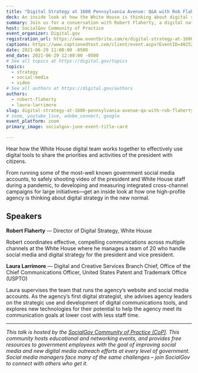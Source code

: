 ```yaml
---
title: "Digital Strategy at 1600 Pennsylvania Avenue: Q&A with Rob Flaherty, White House Director of Digital Strategy"
deck: An inside look at how the White House is thinking about digital strategy in the new normal.
summary: Join us for a conversation with Robert Flaherty, a digital native leading digital strategy at the White House.
host: SocialGov Community of Practice
event_organizer: Digital.gov
registration_url: https://www.eventbrite.com/e/digital-strategy-at-1600-pennsylvania-avenue-qa-with-rob-flaherty-tickets-160639297463
captions: https://www.captionedtext.com/client/event.aspx?EventID=4825228&CustomerID=321
date: 2021-06-29 11:00:00 -0500
end_date: 2021-06-29 12:00:00 -0500
# See all topics at https://digital.gov/topics
topics:
  - strategy
  - social-media
  - video
# See all authors at https://digital.gov/authors
authors:
  - robert-flaherty
  - laura-larrimore
slug: digital-strategy-at-1600-pennsylvania-avenue-qa-with-rob-flaherty-white-house-director-of-digital-strategy
# zoom, youtube_live, adobe_connect, google
event_platform: zoom
primary_image: socialgov-june-event-title-card

---
```


Hear how the White House digital team works together to effectively use digital tools to share the priorities and activities of the president with citizens.

From running some of the most-well known government social media accounts, to safely shooting video of the president and White House staff during a pandemic, to developing and measuring integrated cross-channel campaigns for large initiatives&mdash;get an inside look at how one high-profile agency is thinking about digital strategy in the new normal.

## Speakers

**Robert Flaherty** — Director of Digital Strategy, White House

Robert coordinates effective, compelling communications across multiple channels at the White House where he manages a team of 20 who handle social media and digital strategy for the president and vice president.

**Laura Larrimore** — Digital and Creative Services Branch Chief, Office of the Chief Communications Officer, United States Patent and Trademark Office (USPTO)

Laura supervises the team that runs the agency’s website and social media accounts. As the agency’s first digital strategist, she advises agency leaders on the strategic use and development of digital communications tools, and explores new technologies for their potential to help the agency meet its communication goals at lower cost with less staff time.

- - -

*This talk is hosted by the [SocialGov Community of Practice (CoP)](https://digital.gov/communities/social-media/). This community hosts educational and networking events, and provides free resources to government employees with the goal of improving social media and new digital media outreach efforts at every level of government. Social media managers face many of the same challenges – join SocialGov to connect with others who get it.*
